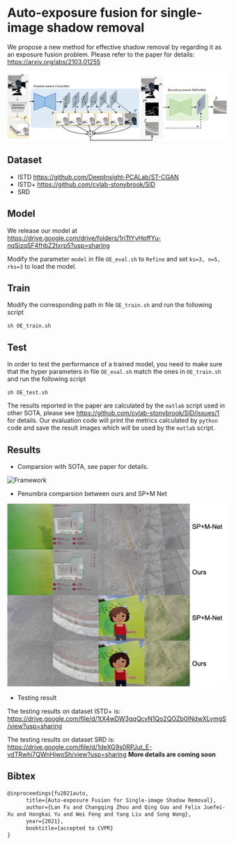 # Auto-exposure fusion for single-image shadow removal
We propose a new method for effective shadow removal by regarding it as an exposure fusion problem. Please refer to the paper for details: https://arxiv.org/abs/2103.01255

![Framework](./images/framework.png)

## Dataset

- ISTD https://github.com/DeepInsight-PCALab/ST-CGAN
- ISTD+ https://github.com/cvlab-stonybrook/SID
- SRD

## Model

We release our model at https://drive.google.com/drive/folders/1riTtYvHpffYu-nqSizqSF4fhbZ2txrp5?usp=sharing

Modify the parameter `model` in file `OE_eval.sh` to `Refine` and set `ks=3, n=5, rks=3` to load the model.

## Train

Modify the corresponding path in file `OE_train.sh` and run the following script

```shell
sh OE_train.sh
```


## Test

In order to test the performance of a trained model, you need to make sure that the hyper parameters in file `OE_eval.sh` match the ones in `OE_train.sh` and run the following script

```shell
sh OE_test.sh
```

The results reported in the paper are calculated by the `matlab` script used in other SOTA, please see https://github.com/cvlab-stonybrook/SID/issues/1 for details. Our evaluation code will print the metrics calculated by `python` code and save the result images which will be used by the `matlab` script.

## Results

- Comparsion with SOTA, see paper for details.

![Framework](./images/vis_compare.png)


- Penumbra comparsion between ours and SP+M Net

![Framework](./images/edge_comparsion.png)

- Testing result

The testing results on dataset ISTD+ is:
https://drive.google.com/file/d/1tX4wDW3gqQcvN1Qo2QOZb0INdwXLymgS/view?usp=sharing

The testing results on dataset SRD is:
https://drive.google.com/file/d/1deXG9s0RPJut_E-vdTRwhi7QWnHjwoSh/view?usp=sharing
**More details are coming soon**

## Bibtex

```
@inproceedings{fu2021auto,
      title={Auto-exposure Fusion for Single-image Shadow Removal}, 
      author={Lan Fu and Changqing Zhou and Qing Guo and Felix Juefei-Xu and Hongkai Yu and Wei Feng and Yang Liu and Song Wang},
      year={2021},
      booktitle={accepted to CVPR}
}
```
